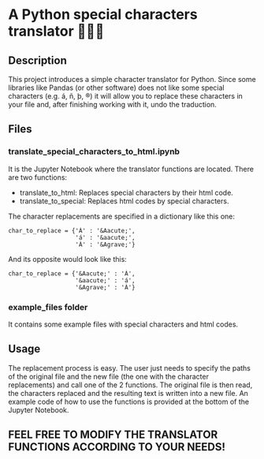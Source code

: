 # A Python special characters translator :snake::u6e80::ok:
## Description
This project introduces a simple character translator for Python. Since some libraries like Pandas (or other software) does not like some special characters (e.g. á, ñ, þ, ®) it will allow you to replace these characters in your file and, after finishing working with it, undo the traduction.

## Files
### translate_special_characters_to_html.ipynb
It is the Jupyter Notebook where the translator functions are located. There are two functions:
- translate_to_html: Replaces special characters by their html code.
- translate_to_special: Replaces html codes by special characters.

The character replacements are specified in a dictionary like this one:
```
char_to_replace = {'Á' : '&Aacute;',
                   'á' : '&aacute;',
                   'À' : '&Agrave;'}
```
And its opposite would look like this:
```
char_to_replace = {'&Aacute;' : 'Á',
                   '&aacute;' : 'á',
                   '&Agrave;' : 'À'}
```
### example_files folder
It contains some example files with special characters and html codes.

## Usage
The replacement process is easy. The user just needs to specify the paths of the original file and the new file (the one with the character replacements) and call one of the 2 functions. The original file is then read, the characters replaced and the resulting text is written into a new file. An example code of how to use the functions is provided at the bottom of the Jupyter Notebook.

## FEEL FREE TO MODIFY THE TRANSLATOR FUNCTIONS ACCORDING TO YOUR NEEDS!
